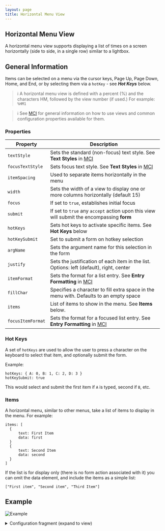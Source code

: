 ```yaml
---
layout: page
title: Horizontal Menu View
---
```

## Horizontal Menu View
A horizontal menu view supports displaying a list of times on a screen horizontally (side to side, in a single row) similar to a lightbox.

## General Information

Items can be selected on a menu via the cursor keys, Page Up, Page Down, Home, and End, or by selecting them via a `hotKey` - see ***Hot Keys*** below.

> :information_source: A horizontal menu view is defined with a percent (%) and the characters HM, followed by the view number (if used.) For example: `%HM1`

> :information_source: See [MCI](../mci.md) for general information on how to use views and common configuration properties available for them.

### Properties

| Property    | Description  |
|-------------|--------------|
| `textStyle` | Sets the standard (non-focus) text style. See **Text Styles** in [MCI](../mci.md) |
| `focusTextStyle` | Sets focus text style. See **Text Styles** in [MCI](../mci.md)|
| `itemSpacing` | Used to separate items horizontally in the menu |
| `width` | Sets the width of a view to display one or more columns horizontally (default 15)|
| `focus` | If set to `true`, establishes initial focus |
| `submit` | If set to `true` any `accept` action upon this view will submit the encompassing **form** |
| `hotKeys` | Sets hot keys to activate specific items. See **Hot Keys** below |
| `hotKeySubmit` | Set to submit a form on hotkey selection |
| `argName` | Sets the argument name for this selection in the form |
| `justify` | Sets the justification of each item in the list. Options: left (default), right, center |
| `itemFormat` | Sets the format for a list entry. See **Entry Formatting** in [MCI](../mci.md) |
| `fillChar` | Specifies a character to fill extra space in the menu with. Defaults to an empty space |
| `items` | List of items to show in the menu. See **Items** below.
| `focusItemFormat` | Sets the format for a focused list entry. See **Entry Formatting** in [MCI](../mci.md) |


### Hot Keys

A set of `hotKeys` are used to allow the user to press a character on the keyboard to select that item, and optionally submit the form.

Example:

```
hotKeys: { A: 0, B: 1, C: 2, D: 3 }
hotKeySubmit: true
```
This would select and submit the first item if `A` is typed, second if `B`, etc.

### Items

A horizontal menu, similar to other menus, take a list of items to display in the menu. For example:


```
items: [
  {
      text: First Item
      data: first
  }
  {
      text: Second Item
      data: second
  }
]
```

If the list is for display only (there is no form action associated with it) you can omit the data element, and include the items as a simple list:

```
["First item", "Second item", "Third Item"]
```

## Example

![Example](../../assets/images/horizontal_menu_view_example1.gif "Horizontal menu")

<details>
<summary>Configuration fragment (expand to view)</summary>
<div markdown="1">
```
HM2: {
  focus: true
  width: 60 // set as desired
  submit: true
  argName: navSelect
  items: [
    "prev", "next", "details", "toggle queue", "rate", "help", "quit"
  ]
}
```
</div>
</details>
